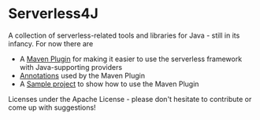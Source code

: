 # Serverless4J

A collection of serverless-related tools and libraries for Java - still in its infancy. For now there are

* A [Maven Plugin](maven-plugin/README.md) for making it easier to use the serverless framework with Java-supporting providers
* [Annotations](annotations/README.md) used by the Maven Plugin 
* A [Sample project](maven-plugin-samples/README.md) to show how to use the Maven Plugin

Licenses under the Apache License - please don't hesitate to contribute or come up with suggestions!